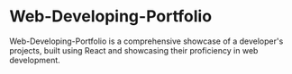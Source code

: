 # Web-Developing-Portfolio
Web-Developing-Portfolio is a comprehensive showcase of a developer's projects, built using React and showcasing their proficiency in web development. 
